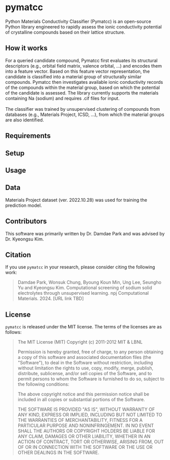 # pymatcc
Python Materials Conductivity Classifier (Pymatcc) is an open-source Python library engineered to rapidly assess the ionic conductivity potential of crystalline compounds based on their lattice structure.

## How it works
For a queried candidate compound, Pymatcc first evaluates its structural descriptors (e.g., orbital field matrix, valence orbital, ...) and encodes them into a feature vector. Based on this feature vector representation, the candidate is classified into a material group of structurally similar compounds. Pymatcc then investigates available ionic conductivity records of the compounds within the material group, based on which the potential of the candidate is assessed. The library currently supports the materials containing Na (sodium) and requires .cif files for input. <br/><br/>
The classifier was trained by unsupervised clustering of compounds from databases (e.g., Materials Project, ICSD, ...), from which the material groups are also identified. <br/>


## Requirements

## Setup

## Usage


## Data
Materials Project dataset (ver. 2022.10.28) was used for training the prediction model.

## Contributors
This software was primarily written by Dr. Damdae Park and was advised by Dr. Kyeongsu Kim.

## Citation
If you use `pymatcc` in your research, please consider citing the following work:
	
> Damdae Park, Wonsuk Chung, Byoung Koun Min, Ung Lee, Seungho Yu and Kyeongsu Kim.
> Computational screening of sodium solid electrolytes through unsupervised learning.
> npj Computational Materials. 2024. [URL link TBD]

## License
`pymatcc` is released under the MIT license. The terms of the licenses are as follows:

> The MIT License (MIT) Copyright (c) 2011-2012 MIT & LBNL
>
> Permission is hereby granted, free of charge, to any person obtaining a copy of this software
> and associated documentation files (the "Software"), to deal in the Software without restriction,
> including without limitation the rights to use, copy, modify, merge, publish, distribute, sublicense,
> and/or sell copies of the Software, and to permit persons to whom the Software is furnished to do so,
> subject to the following conditions:
>
> The above copyright notice and this permission notice shall be included in all copies or substantial portions of the Software.
>
> THE SOFTWARE IS PROVIDED "AS IS", WITHOUT WARRANTY OF ANY KIND, EXPRESS OR IMPLIED, INCLUDING BUT
> NOT LIMITED TO THE WARRANTIES OF MERCHANTABILITY, FITNESS FOR A PARTICULAR PURPOSE AND NONINFRINGEMENT.
> IN NO EVENT SHALL THE AUTHORS OR COPYRIGHT HOLDERS BE LIABLE FOR ANY CLAIM, DAMAGES OR OTHER LIABILITY,
> WHETHER IN AN ACTION OF CONTRACT, TORT OR OTHERWISE, ARISING FROM, OUT OF OR IN CONNECTION WITH
> THE SOFTWARE OR THE USE OR OTHER DEALINGS IN THE SOFTWARE.
